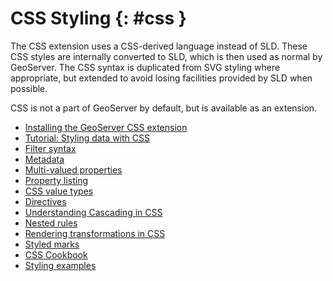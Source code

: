 # CSS Styling {: #css }

The CSS extension uses a CSS-derived language instead of SLD. These CSS styles are internally converted to SLD, which is then used as normal by GeoServer. The CSS syntax is duplicated from SVG styling where appropriate, but extended to avoid losing facilities provided by SLD when possible.

CSS is not a part of GeoServer by default, but is available as an extension.

-   [Installing the GeoServer CSS extension](install.md)
-   [Tutorial: Styling data with CSS](tutorial.md)
-   [Filter syntax](filters.md)
-   [Metadata](metadata.md)
-   [Multi-valued properties](multivalueprops.md)
-   [Property listing](properties.md)
-   [CSS value types](valuetypes.md)
-   [Directives](directives.md)
-   [Understanding Cascading in CSS](cascading.md)
-   [Nested rules](nested.md)
-   [Rendering transformations in CSS](transformation.md)
-   [Styled marks](styledmarks.md)
-   [CSS Cookbook](cookbook/index.md)
-   [Styling examples](examples/index.md)

